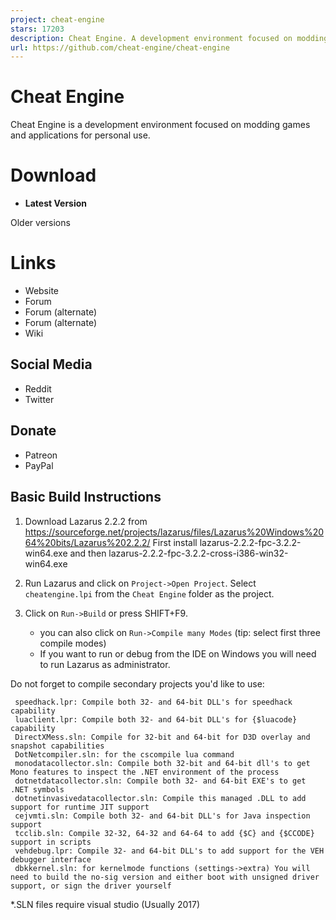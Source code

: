 ```yaml
---
project: cheat-engine
stars: 17203
description: Cheat Engine. A development environment focused on modding
url: https://github.com/cheat-engine/cheat-engine
---
```


Cheat Engine
============

Cheat Engine is a development environment focused on modding games and applications for personal use.

Download
========

-   **Latest Version**

Older versions

Links
=====

-   Website
-   Forum
-   Forum (alternate)
-   Forum (alternate)
-   Wiki

Social Media
------------

-   Reddit
-   Twitter

Donate
------

-   Patreon
-   PayPal

Basic Build Instructions
------------------------

1.  Download Lazarus 2.2.2 from https://sourceforge.net/projects/lazarus/files/Lazarus%20Windows%2064%20bits/Lazarus%202.2.2/ First install lazarus-2.2.2-fpc-3.2.2-win64.exe and then lazarus-2.2.2-fpc-3.2.2-cross-i386-win32-win64.exe
    
2.  Run Lazarus and click on `Project->Open Project`. Select `cheatengine.lpi` from the `Cheat Engine` folder as the project.
    
3.  Click on `Run->Build` or press SHIFT+F9.
    
    -   you can also click on `Run->Compile many Modes` (tip: select first three compile modes)
    -   If you want to run or debug from the IDE on Windows you will need to run Lazarus as administrator.

Do not forget to compile secondary projects you'd like to use:

```
 speedhack.lpr: Compile both 32- and 64-bit DLL's for speedhack capability
 luaclient.lpr: Compile both 32- and 64-bit DLL's for {$luacode} capability
 DirectXMess.sln: Compile for 32-bit and 64-bit for D3D overlay and snapshot capabilities
 DotNetcompiler.sln: for the cscompile lua command
 monodatacollector.sln: Compile both 32-bit and 64-bit dll's to get Mono features to inspect the .NET environment of the process    
 dotnetdatacollector.sln: Compile both 32- and 64-bit EXE's to get .NET symbols
 dotnetinvasivedatacollector.sln: Compile this managed .DLL to add support for runtime JIT support
 cejvmti.sln: Compile both 32- and 64-bit DLL's for Java inspection support
 tcclib.sln: Compile 32-32, 64-32 and 64-64 to add {$C} and {$CCODE} support in scripts
 vehdebug.lpr: Compile 32- and 64-bit DLL's to add support for the VEH debugger interface
 dbkkernel.sln: for kernelmode functions (settings->extra) You will need to build the no-sig version and either boot with unsigned driver support, or sign the driver yourself    
```

\*.SLN files require visual studio (Usually 2017)
